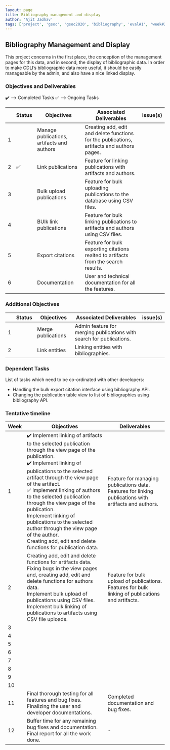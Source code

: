 ```yaml
---
layout: page
title: Bibliography management and display
author: 'Ajit Jadhav'
tags: ['project', 'gsoc', 'gsoc2020', 'bibliography', 'eval#1', 'week#2']
---
```


## Bibliography Management and Display

This project concerns in the first place,
the conception of the management pages for this data, and in second, the display of
bibliographic data. In order to make CDLI’s bibliographic data more useful, it should be
easily manageable by the admin, and also have a nice linked display.

### Objectives and Deliverables

:heavy_check_mark: --> Completed Tasks
:white_check_mark: --> Ongoing Tasks

| | Status  | Objectives                    | Associated Deliverables         | issue(s) |
| --- | --- | ----------------------------- | ---------------------------------------------- | -------- |
| 1 ||  Manage publications, artifacts and authors | Creating add, edit and delete functions for the publications, artifacts and authors pages. | |
| 2 |:white_check_mark:| Link publications | Feature for linking publications with artifacts and authors.   |          |
| 3 |  | Bulk upload publications      | Feature for bulk uploading publications to the database using CSV files.            |          |
| 4 |  | BUlk link publications | Feature for bulk linking publications to artifacts and authors using CSV files. | |
| 5 |  | Export citations              | Feature for bulk exporting citations realted to artifacts from the search results.  |          |
| 6 |  | Documentation           | User and technical documentation for all the features.                                      |          |


### Additional Objectives

| | Status  | Objectives         | Associated Deliverables                                             | issue(s) |
| --- | --- | ------------------ | ------------------------------------------------------------------- | -------- |
| 1 |  | Merge publications | Admin feature for merging publications with search for publications. |          |
| 2 |  | Link entities | Linking entities with bibliographies.       |          |


### Dependent Tasks
List of tasks which need to be co-ordinated with other developers:

- Handling the bulk export citation interface using bibliography API.
- Changing the publication table view to list of bibliographies using bibliography API.

### Tentative timeline  

| Week  |Objectives | Deliverables |  
|---|---|---|  
|1| :heavy_check_mark: Implement linking of artifacts to the selected publication through the view page of the publication. <br> :heavy_check_mark: Implement linking of publications to the selected artifact through the view page of the artifact. <br> :white_check_mark: Implement linking of authors to the selected publication through the view page of the publication. <br> Implement linking of publications to the selected author through the view page of the author. <br> Creating add, edit and delete functions for publication data. | Feature for managing publications data. <br> Features for linking publications with artifacts and authors. |  
|2| Creating add, edit and delete functions for artifacts data. <br> Fixing bugs in the view pages and, creating add, edit and delete functions for authors data. <br> Implement bulk upload of publications using CSV files. <br> Implement bulk linking of publications to artifacts using CSV file uploads.  | Feature for bulk upload of publications. <br> Features for bulk linking of publications and artifacts.  |  
|3|  <!--  <br> Implement bulk linking of publications to authors using CSV files. <br> Document the completed features. <br> Implement merge publication feature. -->  |   |  
|4| <!-- Add search integration for the merge publication feature. Document the completed features <br> (tentative) Finalize details for linking entities with bibliographies and start working on it. -->  |   |  
|5|   |   |  
|6|   |   |
|7|   |   |  
|8|   |   |  
|9|   |   |  
|10|  |   |
|11| Final thorough testing for all features and bug fixes. <br> Finalizing the user and developer documentations.   | Completed documentation and bug fixes.  |  
|12| Buffer time for any remaining bug fixes and documentation. Final report for all the work done.  | -  |  


